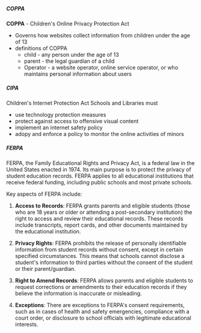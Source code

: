##### COPPA
**COPPA** - Children's Online Privacy Protection Act
- Governs how websites collect information from children under the age of 13
- definitions of COPPA
	- child - any person under the age of 13
	- parent - the legal guardian of a child
	- Operator - a website operator, online service operator, or who maintains personal information about users

##### CIPA
Children's Internet Protection Act
Schools and Libraries must
- use technology protection measures
- protect against access to offensive visual content
- implement an internet safety policy
- adopy and enforce a policy to monitor the online activities of minors

##### FERPA
FERPA, the Family Educational Rights and Privacy Act, is a federal law in the United States enacted in 1974. Its main purpose is to protect the privacy of student education records. FERPA applies to all educational institutions that receive federal funding, including public schools and most private schools.

Key aspects of FERPA include:

1. **Access to Records**: FERPA grants parents and eligible students (those who are 18 years or older or attending a post-secondary institution) the right to access and review their educational records. These records include transcripts, report cards, and other documents maintained by the educational institution.
    
2. **Privacy Rights**: FERPA prohibits the release of personally identifiable information from student records without consent, except in certain specified circumstances. This means that schools cannot disclose a student's information to third parties without the consent of the student or their parent/guardian.
    
3. **Right to Amend Records**: FERPA allows parents and eligible students to request corrections or amendments to their education records if they believe the information is inaccurate or misleading.
    
4. **Exceptions**: There are exceptions to FERPA's consent requirements, such as in cases of health and safety emergencies, compliance with a court order, or disclosure to school officials with legitimate educational interests.

